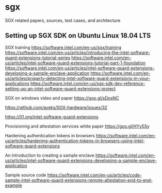 # sgx
SGX related papers, sources, test cases, and architecture

## Setting up SGX SDK on Ubuntu Linux 18.04 LTS

SGX training
https://software.intel.com/en-us/sgx/training
https://software.intel.com/en-us/articles/introducing-the-intel-software-guard-extensions-tutorial-series
https://software.intel.com/en-us/articles/intel-software-guard-extensions-tutorial-part-1-foundation
https://software.intel.com/en-us/articles/intel-software-guard-extensions-developing-a-sample-enclave-application
https://software.intel.com/en-us/articles/properly-detecting-intel-software-guard-extensions-in-your-applications
https://software.intel.com/en-us/sgx-sdk-dev-reference-setting-up-an-intel-software-guard-extensions-project

SGX on windows video and paper
https://goo.gl/sDosNC


https://github.com/ayeks/SGX-hardware/issues/32


https://01.org/intel-software-guard-extensions

Provisioning and attestation services white paper
https://goo.gl/HYy5Sy

Hardening authentication tokens in browsers
https://software.intel.com/en-us/articles/hardening-authentication-tokens-in-browsers-using-intel-software-guard-extensions

An introduction to creating a sample enclave
https://software.intel.com/en-us/articles/intel-software-guard-extensions-developing-a-sample-enclave-application


Sample source code
https://software.intel.com/en-us/articles/code-sample-intel-software-guard-extensions-remote-attestation-end-to-end-example

